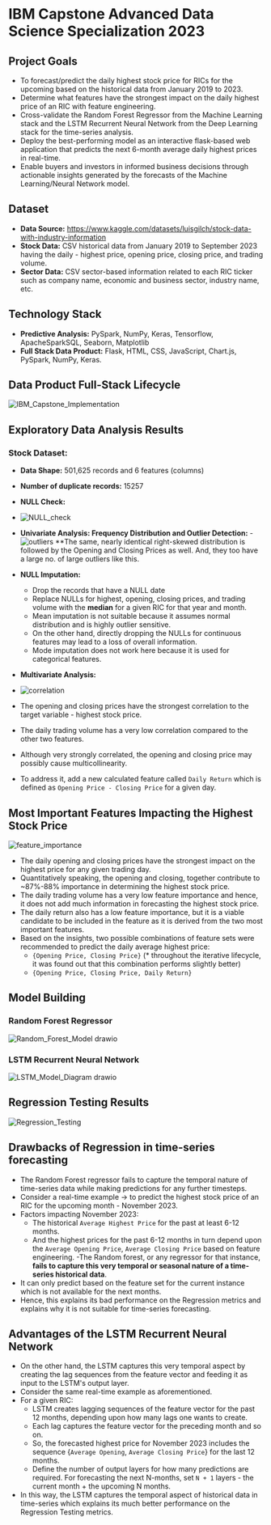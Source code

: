 # IBM Capstone Advanced Data Science Specialization 2023

## Project Goals

- To forecast/predict the daily highest stock price for RICs for the upcoming based on the historical data from January 2019 to 2023.
- Determine what features have the strongest impact on the daily highest price of an RIC with feature engineering.  
- Cross-validate the Random Forest Regressor from the Machine Learning stack and the LSTM Recurrent Neural Network from the Deep Learning stack for the time-series analysis.
- Deploy the best-performing model as an interactive flask-based web application that predicts the next 6-month average daily highest prices in real-time.
- Enable buyers and investors in informed business decisions through actionable insights generated by the forecasts of the Machine Learning/Neural Network model.


 ## Dataset 

 - **Data Source:** https://www.kaggle.com/datasets/luisgilch/stock-data-with-industry-information
 - **Stock Data:** CSV historical data from January 2019 to September 2023 having the daily - highest price, opening price, closing price, and trading volume.  
 - **Sector Data:** CSV sector-based information related to each RIC ticker such as company name, economic and business sector, industry name, etc.

## Technology Stack 

 - **Predictive Analysis:** PySpark, NumPy, Keras, Tensorflow, ApacheSparkSQL, Seaborn, Matplotlib 
 - **Full Stack Data Product:** Flask, HTML, CSS, JavaScript, Chart.js, PySpark, NumPy, Keras.  
     
## Data Product Full-Stack Lifecycle 

![IBM_Capstone_Implementation](https://github.com/pk9444/IBM_Capstone/assets/57378806/0440e104-32f6-432c-a7f1-d18bfff4e173)

## Exploratory Data Analysis Results  

### Stock Dataset: 

- **Data Shape:** 501,625 records and 6 features (columns)
  
- **Number of duplicate records:** 15257

- **NULL Check:**
- ![NULL_check](https://github.com/pk9444/IBM_Capstone/assets/57378806/97de5acc-6465-4580-898b-cd348ed0e052)

- **Univariate Analysis: Frequency Distribution and Outlier Detection:**
-![outliers](https://github.com/pk9444/IBM_Capstone/assets/57378806/314da5bc-8382-4120-bd25-9bc35a814302)
 **The same, nearly identical right-skewed distribution is followed by the Opening and Closing Prices as well. And, they too have a large no. of large outliers like this. 

- **NULL Imputation:**
  - Drop the records that have a NULL date
  - Replace NULLs for highest, opening, closing prices, and trading volume with the **median** for a given RIC for that year and month.
  - Mean imputation is not suitable because it assumes normal distribution and is highly outlier sensitive.
  - On the other hand, directly dropping the NULLs for continuous features may lead to a loss of overall information.
  - Mode imputation does not work here because it is used for categorical features.

- **Multivariate Analysis:**
- ![correlation](https://github.com/pk9444/IBM_Capstone/assets/57378806/62dd055a-3a3e-4614-bbbd-0ffe73020ba1)
- The opening and closing prices have the strongest correlation to the target variable - highest stock price.
- The daily trading volume has a very low correlation compared to the other two features.
- Although very strongly correlated, the opening and closing price may possibly cause multicollinearity.
- To address it, add a new calculated feature called `Daily Return` which is defined as `Opening Price - Closing Price` for a given day. 
 

## Most Important Features Impacting the Highest Stock Price

![feature_importance](https://github.com/pk9444/IBM_Capstone/assets/57378806/66cf58db-5165-4851-9f1d-52c91b26753f)

- The daily opening and closing prices have the strongest impact on the highest price for any given trading day.
- Quantitatively speaking, the opening and closing, together contribute to ~87%-88% importance in determining the highest stock price.
- The daily trading volume has a very low feature importance and hence, it does not add much information in forecasting the highest stock price.
- The daily return also has a low feature importance, but it is a viable candidate to be included in the feature as it is derived from the two most important features. 
- Based on the insights, two possible combinations of feature sets were recommended to predict the daily average highest price:
  - `{Opening Price, Closing Price}` (* throughout the iterative lifecycle, it was found out that this combination performs slightly better)
  - `{Opening Price, Closing Price, Daily Return}` 

## Model Building 

### Random Forest Regressor
![Random_Forest_Model drawio](https://github.com/pk9444/IBM_Capstone/assets/57378806/267b6a75-2b86-44f5-903e-c989943a17ac)


### LSTM Recurrent Neural Network 
![LSTM_Model_Diagram drawio](https://github.com/pk9444/IBM_Capstone/assets/57378806/02889886-5d70-4ad9-999f-69ef8eb3b727)

## Regression Testing Results 
![Regression_Testing](https://github.com/pk9444/IBM_Capstone/assets/57378806/41aa468f-72bd-4adf-bd52-4fa89fdaf366)

## Drawbacks of Regression in time-series forecasting 
- The Random Forest regressor fails to capture the temporal nature of time-series data while making predictions for any further timesteps.
- Consider a real-time example -> to predict the highest stock price of an RIC for the upcoming month - November 2023.
- Factors impacting November 2023:
  - The historical `Average Highest Price` for the past at least 6-12 months.
  - And the highest prices for the past 6-12 months in turn depend upon the `Average Opening Price`, `Average Closing Price` based on feature engineering. 
-The Random forest, or any regressor for that instance, **fails to capture this very temporal or seasonal nature of a time-series historical data**.
- It can only predict based on the feature set for the current instance which is not available for the next months.
- Hence, this explains its bad performance on the Regression metrics and explains why it is not suitable for time-series forecasting.

## Advantages of the LSTM Recurrent Neural Network  
- On the other hand, the LSTM captures this very temporal aspect by creating the lag sequences from the feature vector and feeding it as input to the LSTM's output layer. 
- Consider the same real-time example as aforementioned.
- For a given RIC:
  - LSTM creates lagging sequences of the feature vector for the past 12 months, depending upon how many lags one wants to create.
  - Each lag captures the feature vector for the preceding month and so on. 
  - So, the forecasted highest price for November 2023 includes the sequence {`Average Opening`, `Average Closing Price`} for the last 12 months.
  - Define the number of output layers for how many predictions are required. For forecasting the next N-months, set `N + 1` layers - the current month + the upcoming N months. 
- In this way, the LSTM captures the temporal aspect of historical data in time-series which explains its much better performance on the Regression Testing metrics. 
    







